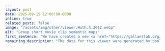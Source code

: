 ```yaml
---
layout: post
date: 2025-09-15 12:00:00-0800
inline: true
related_posts: false
image: "/assets/img/other/viewer.Huth.A.2012.webp"
alt: "Group short movie clip semantic maps"
first_sentence: 'We have created a new <a href="https://gallantlab.org/viewer-shortclips-group/">brain viewer</a> that provides a way to inspect cortical visual-semantic conceptual maps at the group level, vertex-by-vertex.'
remaining_description: "The data for this viewer were generated by pooling visual semantic maps from 15 separate participants who viewed several hours of short movie clips."
---
```

